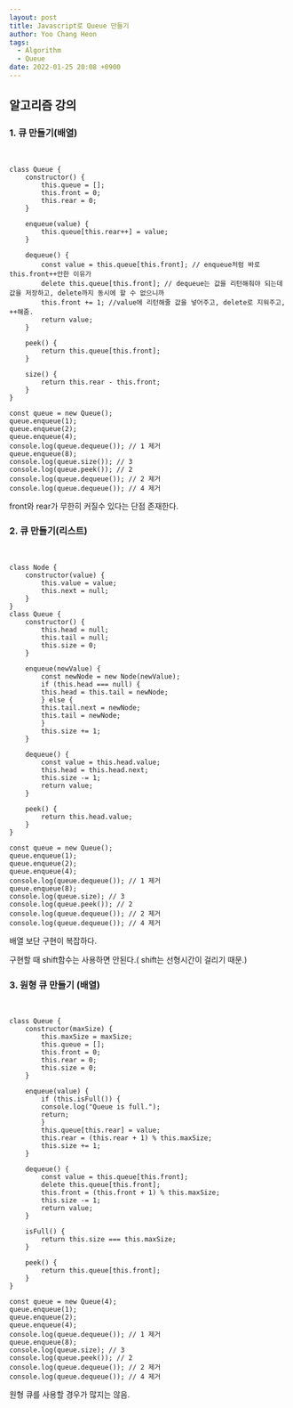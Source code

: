```yaml
---
layout: post
title: Javascript로 Queue 만들기
author: Yoo Chang Heon
tags:
  - Algorithm
  - Queue
date: 2022-01-25 20:08 +0900
---
```


## 알고리즘 강의

### 1. 큐 만들기(배열)

&ensp;

    class Queue {
        constructor() {
            this.queue = [];
            this.front = 0;
            this.rear = 0;
        }

        enqueue(value) {
            this.queue[this.rear++] = value;
        }

        dequeue() {
            const value = this.queue[this.front]; // enqueue처럼 바로 this.front++안한 이유가
            delete this.queue[this.front]; // dequeue는 값을 리턴해줘야 되는데 값을 저장하고, delete까지 동시에 할 수 없으니까
            this.front += 1; //value에 리턴해줄 값을 넣어주고, delete로 지워주고, ++해줌.
            return value;
        }

        peek() {
            return this.queue[this.front];
        }

        size() {
            return this.rear - this.front;
        }
    }

    const queue = new Queue();
    queue.enqueue(1);
    queue.enqueue(2);
    queue.enqueue(4);
    console.log(queue.dequeue()); // 1 제거
    queue.enqueue(8);
    console.log(queue.size()); // 3
    console.log(queue.peek()); // 2
    console.log(queue.dequeue()); // 2 제거
    console.log(queue.dequeue()); // 4 제거

front와 rear가 무한히 커질수 있다는 단점 존재한다.

### 2. 큐 만들기(리스트)

&ensp;

    class Node {
        constructor(value) {
            this.value = value;
            this.next = null;
        }
    }
    class Queue {
        constructor() {
            this.head = null;
            this.tail = null;
            this.size = 0;
        }

        enqueue(newValue) {
            const newNode = new Node(newValue);
            if (this.head === null) {
            this.head = this.tail = newNode;
            } else {
            this.tail.next = newNode;
            this.tail = newNode;
            }
            this.size += 1;
        }

        dequeue() {
            const value = this.head.value;
            this.head = this.head.next;
            this.size -= 1;
            return value;
        }

        peek() {
            return this.head.value;
        }
    }

    const queue = new Queue();
    queue.enqueue(1);
    queue.enqueue(2);
    queue.enqueue(4);
    console.log(queue.dequeue()); // 1 제거
    queue.enqueue(8);
    console.log(queue.size); // 3
    console.log(queue.peek()); // 2
    console.log(queue.dequeue()); // 2 제거
    console.log(queue.dequeue()); // 4 제거

배열 보단 구현이 복잡하다.

구현할 때 shift함수는 사용하면 안된다.( shift는 선형시간이 걸리기 때문.)

### 3. 원형 큐 만들기 (배열)

&ensp;

    class Queue {
        constructor(maxSize) {
            this.maxSize = maxSize;
            this.queue = [];
            this.front = 0;
            this.rear = 0;
            this.size = 0;
        }

        enqueue(value) {
            if (this.isFull()) {
            console.log("Queue is full.");
            return;
            }
            this.queue[this.rear] = value;
            this.rear = (this.rear + 1) % this.maxSize;
            this.size += 1;
        }

        dequeue() {
            const value = this.queue[this.front];
            delete this.queue[this.front];
            this.front = (this.front + 1) % this.maxSize;
            this.size -= 1;
            return value;
        }

        isFull() {
            return this.size === this.maxSize;
        }

        peek() {
            return this.queue[this.front];
        }
    }

    const queue = new Queue(4);
    queue.enqueue(1);
    queue.enqueue(2);
    queue.enqueue(4);
    console.log(queue.dequeue()); // 1 제거
    queue.enqueue(8);
    console.log(queue.size); // 3
    console.log(queue.peek()); // 2
    console.log(queue.dequeue()); // 2 제거
    console.log(queue.dequeue()); // 4 제거

원형 큐를 사용할 경우가 많지는 않음.
